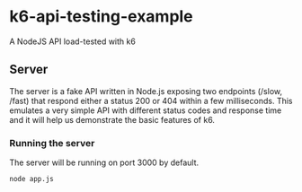 # k6-api-testing-example
A NodeJS API load-tested with k6

## Server 
The server is a fake API written in Node.js exposing two endpoints (/slow, /fast) that respond either a status 200 or 404 within a few milliseconds. This emulates a very simple API with different status codes and response time and it will help us demonstrate the basic features of k6.

### Running the server
The server will be running on port 3000 by default.
```
node app.js
```